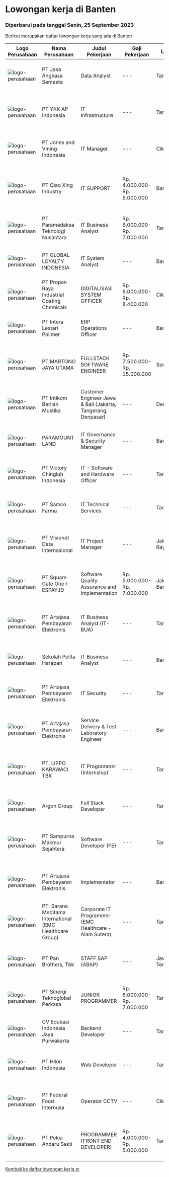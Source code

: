 
  # Lowongan kerja di Banten

  ### Diperbarui pada tanggal Senin, 25 September 2023

  Berikut merupakan daftar lowongan kerja yang ada di Banten

  |Logo Perusahaan | Nama Perusahaan | Judul Pekerjaan | Gaji Pekerjaan | Lokasi | Deskripsi | Tanggal diunggah | Pranala |
  | -------------- | --------------- | --------------- | --------- | --------- | -------------- | ------- | ----------- |
  |![logo-perusahaan](https://image-service-cdn.seek.com.au/9a29efb8ce209ed1b55a2a366871e016a7cbecc5/ee4dce1061f3f616224767ad58cb2fc751b8d2dc)|PT Jasa Angkasa Semesta|Data Analyst|---|Tangerang|Responsibilities:1.Create reports with recommendation or relevant insight and present when necessary2.Provides actionable insight to decision-makers...|Jumat, 22 September 2023|https://www.jobstreet.co.id/id/job/data-analyst-4478252?token=0~1a82eaa9-e958-477c-912c-a81ac7c83370&sectionRank=1&jobId=jobstreet-id-job-4478252|
|![logo-perusahaan](https://image-service-cdn.seek.com.au/9515922f784909ea75e756fad7a1384d3c234d74/ee4dce1061f3f616224767ad58cb2fc751b8d2dc)|PT YKK AP Indonesia|IT Infrastructure|---|Tangerang|JOB REQUIREMENTS :  Max 30 years old  Bachelor Degree in Informatic or Computer Engineering  Have a minimum of 2 years experience in the related field...|Jumat, 22 September 2023|https://www.jobstreet.co.id/id/job/it-infrastructure-4478177?token=0~1a82eaa9-e958-477c-912c-a81ac7c83370&sectionRank=2&jobId=jobstreet-id-job-4478177|
|![logo-perusahaan](https://i.ibb.co/sqvTCh9/112815900-stock-vector-no-image-available-icon-flat-vector.webp)|PT Jones and Vining Indonesia|IT Manager|---|Cikupa|Responsibilities -      Set up equipment for employee use, including operating systems and software-      Conduct computer diagnostics and work with...|Jumat, 22 September 2023|https://www.jobstreet.co.id/id/job/it-manager-4477928?token=0~1a82eaa9-e958-477c-912c-a81ac7c83370&sectionRank=3&jobId=jobstreet-id-job-4477928|
|![logo-perusahaan](https://i.ibb.co/sqvTCh9/112815900-stock-vector-no-image-available-icon-flat-vector.webp)|PT Qiao Xing Industry|IT SUPPORT|Rp. 4.000.000-Rp. 5.000.000|Banten|MAX 40 TAHUN MEMAHAMI TROUBLESHOOTING SOFTWARE &amp; HARDWARE MENGUASAI SOSIAL MEDIA &amp; WEBSITE MENGUASAI OS WINDOWS DENGAN BAIK MAMPU MENGELOLA...|Jumat, 22 September 2023|https://www.jobstreet.co.id/id/job/it-support-4478210?token=0~1a82eaa9-e958-477c-912c-a81ac7c83370&sectionRank=4&jobId=jobstreet-id-job-4478210|
|![logo-perusahaan](https://image-service-cdn.seek.com.au/8deaa9a71fd9bf1839ac941c88d25be16beeb7bb/ee4dce1061f3f616224767ad58cb2fc751b8d2dc)|PT Paramadaksa Teknologi Nusantara|IT Business Analyst|Rp. 6.000.000-Rp. 7.000.000|Tangerang|Kami sedang merancang dan mengembangkan aplikasi baru yang inovatif terkait dengan sektor ritel tradisional Indonesia. Digitalisasi sektor ini...|Sabtu, 23 September 2023|https://www.jobstreet.co.id/id/job/it-business-analyst-4478933?token=0~1a82eaa9-e958-477c-912c-a81ac7c83370&sectionRank=5&jobId=jobstreet-id-job-4478933|
|![logo-perusahaan](https://image-service-cdn.seek.com.au/73a8e7ddf5b69487233fbbb3c0f06556b090db98/ee4dce1061f3f616224767ad58cb2fc751b8d2dc)|PT GLOBAL LOYALTY INDONESIA|IT System Analyst|---|Banten|Bachelor degree from Information System or equivalent Experience minimal 2 years in Product Development or IT Business Analyst or IT System Analyst...|Jumat, 22 September 2023|https://www.jobstreet.co.id/id/job/it-system-analyst-4477981?token=0~1a82eaa9-e958-477c-912c-a81ac7c83370&sectionRank=6&jobId=jobstreet-id-job-4477981|
|![logo-perusahaan](https://image-service-cdn.seek.com.au/7f486ce7d5c7978a6e780649b271c2ff2a575923/ee4dce1061f3f616224767ad58cb2fc751b8d2dc)|PT Propan Raya Industrial Coating Chemicals|DIGITALISASI SYSTEM OFFICER|Rp. 6.000.000-Rp. 8.400.000|Cikupa|Tugas &amp; Tanggung Jawab : Melakukan perancangan konsep dan pemrograman sistem digital pada proses kerja di Plant / Pabrik sesuai dengan sistem...|Kamis, 21 September 2023|https://www.jobstreet.co.id/id/job/digitalisasi-system-officer-4476466?token=0~1a82eaa9-e958-477c-912c-a81ac7c83370&sectionRank=7&jobId=jobstreet-id-job-4476466|
|![logo-perusahaan](https://image-service-cdn.seek.com.au/26977d922ea40516a1381cb8a9ac9803bdfc2c78/ee4dce1061f3f616224767ad58cb2fc751b8d2dc)|PT Intera Lestari Polimer|ERP Operations Officer|---|Banten|Position SummaryUnder limited supervision, Information System Supervisor provides leadership and coordination of project teams consisting of...|Rabu, 20 September 2023|https://www.jobstreet.co.id/id/job/erp-operations-officer-4475712?token=0~1a82eaa9-e958-477c-912c-a81ac7c83370&sectionRank=8&jobId=jobstreet-id-job-4475712|
|![logo-perusahaan](https://image-service-cdn.seek.com.au/62466117de3bac08058d2f5c615e9341b6d11449/ee4dce1061f3f616224767ad58cb2fc751b8d2dc)|PT.MARTONO JAYA UTAMA|FULLSTACK SOFTWARE ENGINEER|Rp. 7.500.000-Rp. 15.000.000|Serang|FULLSTACK SOFTWARE ENGINEERRequirement:- Bachelor's degree in Computer Science or related field (or equivalent work experience).- Minimum of three...|Jumat, 22 September 2023|https://www.jobstreet.co.id/id/job/fullstack-software-engineer-4478413?token=0~1a82eaa9-e958-477c-912c-a81ac7c83370&sectionRank=9&jobId=jobstreet-id-job-4478413|
|![logo-perusahaan](https://image-service-cdn.seek.com.au/ea5f264702bab5af336fb703e911912eeb350135/ee4dce1061f3f616224767ad58cb2fc751b8d2dc)|PT Intikom Berlian Mustika|Customer Engineer Jawa & Bali (Jakarta, Tangerang, Denpasar)|---|Denpasar|Preventive Maintenance, Inspection, Repair, Installation ATM and IT product such as printer, laptop, copier Machine in West Jakarta, Central Jakarta,...|Jumat, 22 September 2023|https://www.jobstreet.co.id/id/job/customer-engineer-jawa-bali-jakarta-tangerang-denpasar-4478336?token=0~1a82eaa9-e958-477c-912c-a81ac7c83370&sectionRank=10&jobId=jobstreet-id-job-4478336|
|![logo-perusahaan](https://image-service-cdn.seek.com.au/9b89672f89316a54796bc2b34a95a56183f30fe1/ee4dce1061f3f616224767ad58cb2fc751b8d2dc)|PARAMOUNT LAND|IT Governance & Security Manager|---|Banten|This position will be responsible for overall IT security &amp; governance department, review and develop IT policy and strategy for the entire...|Kamis, 21 September 2023|https://www.jobstreet.co.id/id/job/it-governance-security-manager-4477558?token=0~1a82eaa9-e958-477c-912c-a81ac7c83370&sectionRank=11&jobId=jobstreet-id-job-4477558|
|![logo-perusahaan](https://image-service-cdn.seek.com.au/d9e01f371e126c3db29d41ca7339e0d04857722e/ee4dce1061f3f616224767ad58cb2fc751b8d2dc)|PT Victory Chingluh Indonesia|IT - Software and Hardware Officer|---|Tangerang|Job Title : Software and Hardware Officer Job Overview Carry out maintenance on and supporting computers, create application desired user, networks...|Selasa, 19 September 2023|https://www.jobstreet.co.id/id/job/it-software-and-hardware-officer-4474268?token=0~1a82eaa9-e958-477c-912c-a81ac7c83370&sectionRank=12&jobId=jobstreet-id-job-4474268|
|![logo-perusahaan](https://image-service-cdn.seek.com.au/57d4c1570d4aa59f5076a681c6ee72633324a504/ee4dce1061f3f616224767ad58cb2fc751b8d2dc)|PT Samco Farma|IT Technical Services|---|Tangerang|Kuallifikasi: Pendidikan min D3 Ilmu Komputer/ Teknik Informatika/ Sistem Informasi Memiliki pengalaman min 1 tahun pada posisi IT Support/...|Selasa, 19 September 2023|https://www.jobstreet.co.id/id/job/it-technical-services-4474233?token=0~1a82eaa9-e958-477c-912c-a81ac7c83370&sectionRank=13&jobId=jobstreet-id-job-4474233|
|![logo-perusahaan](https://image-service-cdn.seek.com.au/84d23b3586ee4efd70ea62878095fcc6b1639e33/ee4dce1061f3f616224767ad58cb2fc751b8d2dc)|PT Visionet Data Internasional|IT Project Manager|---|Jakarta Raya|Menjadi PIC dalam IT project Menjalankan planning, risk management, monitoring dan supervising, progress updating, presentasi ke stakeholder, weekly...|Rabu, 20 September 2023|https://www.jobstreet.co.id/id/job/it-project-manager-4475644?token=0~1a82eaa9-e958-477c-912c-a81ac7c83370&sectionRank=14&jobId=jobstreet-id-job-4475644|
|![logo-perusahaan](https://image-service-cdn.seek.com.au/823d49bee8d79aadf0dcf90efde4e928b11c6f19/ee4dce1061f3f616224767ad58cb2fc751b8d2dc)|PT Square Gate One / ESPAY.ID|Software Quality Assurance and Implementation|Rp. 5.000.000-Rp. 7.000.000|Jakarta Barat|Responsibility: Develop creative scenario tests document covering all the impact analysis. Develop test plan and test project timeline. Do internal...|Jumat, 22 September 2023|https://www.jobstreet.co.id/id/job/software-quality-assurance-and-implementation-4478376?token=0~1a82eaa9-e958-477c-912c-a81ac7c83370&sectionRank=15&jobId=jobstreet-id-job-4478376|
|![logo-perusahaan](https://image-service-cdn.seek.com.au/55aded1287383eeeb6207d2664b4836add413aaf/ee4dce1061f3f616224767ad58cb2fc751b8d2dc)|PT Artajasa Pembayaran Elektronis|IT Business Analyst (IT-BUA)|---|Tangerang|Tugas dan Tanggung Jawab : Menganalisa kebutuhan bisnis yang komplek dari product manager dan menentukan solusi sistem yang tepat Bekerjasama dengan...|Kamis, 21 September 2023|https://www.jobstreet.co.id/id/job/it-business-analyst-it-bua-4477123?token=0~1a82eaa9-e958-477c-912c-a81ac7c83370&sectionRank=16&jobId=jobstreet-id-job-4477123|
|![logo-perusahaan](https://image-service-cdn.seek.com.au/4266b44881615cac1ec3dfa4a25a31d0c64154b9/ee4dce1061f3f616224767ad58cb2fc751b8d2dc)|Sekolah Pelita Harapan|IT Business Analyst|---|Banten|Job Responsibilities Participate in all projects development system, may serve as a section leader for particular system module or member.  Author and...|Selasa, 19 September 2023|https://www.jobstreet.co.id/id/job/it-business-analyst-4473757?token=0~1a82eaa9-e958-477c-912c-a81ac7c83370&sectionRank=17&jobId=jobstreet-id-job-4473757|
|![logo-perusahaan](https://image-service-cdn.seek.com.au/55aded1287383eeeb6207d2664b4836add413aaf/ee4dce1061f3f616224767ad58cb2fc751b8d2dc)|PT Artajasa Pembayaran Elektronis|IT Security|---|Tangerang|Deskripsi Pekerjaan : Mengelola perangkat IT Security (Security Device Management) Kualifikasi : Pendidikan minimal S1 jurusan Teknik Informatika /...|Rabu, 20 September 2023|https://www.jobstreet.co.id/id/job/it-security-4475038?token=0~1a82eaa9-e958-477c-912c-a81ac7c83370&sectionRank=18&jobId=jobstreet-id-job-4475038|
|![logo-perusahaan](https://image-service-cdn.seek.com.au/55aded1287383eeeb6207d2664b4836add413aaf/ee4dce1061f3f616224767ad58cb2fc751b8d2dc)|PT Artajasa Pembayaran Elektronis|Service Delivery & Test Laboratory Engineer|---|Banten|Melaksanakan penyediaan informasi teknis terkait proses sertifikasi produk layanan Melaksanakan sertifikasi produk/jasa dan pelanggan Melakukan...|Rabu, 20 September 2023|https://www.jobstreet.co.id/id/job/service-delivery-test-laboratory-engineer-4475301?token=0~1a82eaa9-e958-477c-912c-a81ac7c83370&sectionRank=19&jobId=jobstreet-id-job-4475301|
|![logo-perusahaan](https://image-service-cdn.seek.com.au/36d1f72dfe2eaecadca52d4fcd4d598e74393d61/ee4dce1061f3f616224767ad58cb2fc751b8d2dc)|PT. LIPPO KARAWACI TBK|IT Programmer (Internship)|---|Tangerang|QUALIFICATIONS: Candidate must be in the final year degree of Technical Information / Computer Science Familiar with database (Microsoft SQL Server)...|Selasa, 19 September 2023|https://www.jobstreet.co.id/id/job/it-programmer-internship-4474067?token=0~1a82eaa9-e958-477c-912c-a81ac7c83370&sectionRank=20&jobId=jobstreet-id-job-4474067|
|![logo-perusahaan](https://image-service-cdn.seek.com.au/6c568ba36780642b30de509e2e495cad6ae4c026/ee4dce1061f3f616224767ad58cb2fc751b8d2dc)|Argon Group|Full Stack Developer|---|Tangerang|Requirements: Bachelor's degree in Information Technology from a top university Experience in Oracle Process Manufacturing / Supply Chain Management /...|Kamis, 21 September 2023|https://www.jobstreet.co.id/id/job/full-stack-developer-4477082?token=0~1a82eaa9-e958-477c-912c-a81ac7c83370&sectionRank=21&jobId=jobstreet-id-job-4477082|
|![logo-perusahaan](https://image-service-cdn.seek.com.au/e7309f7e83117832262f5f728a89a3a0fe63d259/ee4dce1061f3f616224767ad58cb2fc751b8d2dc)|PT Sampurna Makmur Sejahtera|Software Developer (FE)|---|Tangerang|SAMPURNA GROUP adalah perusahaan logistik yang sedang berkembang dengan unit transportasi darat yang meliputi dump trucks, mixer, trailer, wing box...|Rabu, 20 September 2023|https://www.jobstreet.co.id/id/job/software-developer-fe-4476020?token=0~1a82eaa9-e958-477c-912c-a81ac7c83370&sectionRank=22&jobId=jobstreet-id-job-4476020|
|![logo-perusahaan](https://image-service-cdn.seek.com.au/55aded1287383eeeb6207d2664b4836add413aaf/ee4dce1061f3f616224767ad58cb2fc751b8d2dc)|PT Artajasa Pembayaran Elektronis|Implementator|---|Banten|Tugas dan Tanggung Jawab : Melaksanakan dan menganalisa  implementasi dan menganalisa aspek-apek dasar kebutuhan pengembangan layanan card issuing,...|Rabu, 20 September 2023|https://www.jobstreet.co.id/id/job/implementator-4475064?token=0~1a82eaa9-e958-477c-912c-a81ac7c83370&sectionRank=23&jobId=jobstreet-id-job-4475064|
|![logo-perusahaan](https://image-service-cdn.seek.com.au/7ecfaf579e59477b0704f92d31f6b6a1f00677ec/ee4dce1061f3f616224767ad58cb2fc751b8d2dc)|PT. Sarana Meditama International (EMC Healthcare Group)|Corporate IT Programmer (EMC Healthcare - Alam Sutera)|---|Tangerang|A member of EMTEK, EMC Healthcare is looking for Corporate IT Programmer in Hospital Business (based in Corporate, Alam Sutera).The requirements are:...|Selasa, 19 September 2023|https://www.jobstreet.co.id/id/job/corporate-it-programmer-emc-healthcare-alam-sutera-4474085?token=0~1a82eaa9-e958-477c-912c-a81ac7c83370&sectionRank=24&jobId=jobstreet-id-job-4474085|
|![logo-perusahaan](https://image-service-cdn.seek.com.au/246ed43127dc50d6ad4ae2ecd45f339fcbb449d1/ee4dce1061f3f616224767ad58cb2fc751b8d2dc)|PT Pan Brothers, Tbk|STAFF SAP (ABAP)|---|Jawa Tengah|Bertanggung jawab untuk membuat coding semua RICEF yang diminta functional.Persyaratan:Pendidikan minimal D3 Teknik Informatika, Sistem InformasiPaham...|Rabu, 20 September 2023|https://www.jobstreet.co.id/id/job/staff-sap-abap-4476156?token=0~1a82eaa9-e958-477c-912c-a81ac7c83370&sectionRank=25&jobId=jobstreet-id-job-4476156|
|![logo-perusahaan](https://image-service-cdn.seek.com.au/005497f5ec9b41f331683028f8cb8f1f8047e451/ee4dce1061f3f616224767ad58cb2fc751b8d2dc)|PT Sinergi Teknoglobal Perkasa|JUNIOR PROGRAMMER|Rp. 6.000.000-Rp. 7.000.000|Tangerang|REQUIREMENTS : Max. 30 years old D3/Bachelor degree majoring IT from   reputable university Minimum 1 years of relevant working experience as website...|Senin, 18 September 2023|https://www.jobstreet.co.id/id/job/junior-programmer-4472933?token=0~1a82eaa9-e958-477c-912c-a81ac7c83370&sectionRank=26&jobId=jobstreet-id-job-4472933|
|![logo-perusahaan](https://i.ibb.co/sqvTCh9/112815900-stock-vector-no-image-available-icon-flat-vector.webp)|CV Edukasi Indonesia Jaya Purwakarta|Backend Developer|---|Tangerang|Jobdesk-Memelihara dan meningkatkan aplikasi web-Bekerja dengan anggota tim lain untuk membangun aplikasi situs web baru-Anilisis kebutuhan...|Selasa, 19 September 2023|https://www.jobstreet.co.id/id/job/backend-developer-4474663?token=0~1a82eaa9-e958-477c-912c-a81ac7c83370&sectionRank=27&jobId=jobstreet-id-job-4474663|
|![logo-perusahaan](https://image-service-cdn.seek.com.au/813fa2b9cf38db779b353c0732a4ade5d2f25403/ee4dce1061f3f616224767ad58cb2fc751b8d2dc)|PT Hilon Indonesia|Web Developer|---|Tangerang|Maximum 35 Years Old Must possess at least Bachelor degree in any field At least 3 years of working as A Developer Expert on Web System (C#, .NET)...|Selasa, 19 September 2023|https://www.jobstreet.co.id/id/job/web-developer-4473802?token=0~1a82eaa9-e958-477c-912c-a81ac7c83370&sectionRank=28&jobId=jobstreet-id-job-4473802|
|![logo-perusahaan](https://image-service-cdn.seek.com.au/9b332a66473c0a2c9cd1e1527821bb7929a3a5f5/ee4dce1061f3f616224767ad58cb2fc751b8d2dc)|PT Federal Food Internusa|Operator CCTV|---|Cikupa|APAKAH ANDA SEORANG YANG KRITIS, KOMUNIKATIF DAN TEGAS?Jadilah OPERATOR CCTV di PT. FEDERAL FOOD INTERNUSA hanya jika anda: Menguasai penggunaan...|Senin, 18 September 2023|https://www.jobstreet.co.id/id/job/operator-cctv-4473427?token=0~1a82eaa9-e958-477c-912c-a81ac7c83370&sectionRank=29&jobId=jobstreet-id-job-4473427|
|![logo-perusahaan](https://image-service-cdn.seek.com.au/b1b9dc56cca4b138ed6392e15f014974b4fb7671/ee4dce1061f3f616224767ad58cb2fc751b8d2dc)|PT Peksi Andaru Sakti|PROGRAMMER (FRONT END DEVELOPER)|Rp. 4.000.000-Rp. 5.000.000|Tangerang|DESKRIPSI PEKERJAAN : Mengembangkan dan mengimplementasikan UI (Front End) ke dalam platform web app dan mobile app dengan menggunakan angularJS dan...|Selasa, 19 September 2023|https://www.jobstreet.co.id/id/job/programmer-front-end-developer-4474461?token=0~1a82eaa9-e958-477c-912c-a81ac7c83370&sectionRank=30&jobId=jobstreet-id-job-4474461|


  [Kembali ke daftar lowongan kerja 🔙](../README.md#daftar-lowongan-kerja)
  